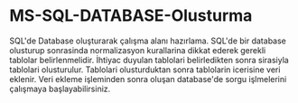 # MS-SQL-DATABASE-Olusturma
SQL'de Database oluşturarak çalışma alanı hazırlama.
SQL'de bir database olusturup sonrasinda normalizasyon kurallarina dikkat ederek gerekli tablolar belirlenmelidir.
İhtiyac duyulan tablolari belirledikten sonra sirasiyla tablolari olusturulur.
Tablolari olusturduktan sonra tablolarin icerisine veri eklenir.
Veri ekleme işleminden sonra oluşan database'de sorgu işlmelerini çalışmaya başlayabilirsiniz.
